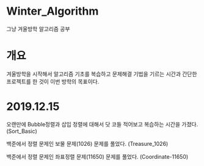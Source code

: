 # Winter_Algorithm
 그냥 겨울방학 알고리즘 공부

# 개요
 겨울방학을 시작해서 알고리즘 기초를 복습하고 문제해결 기법을 기르는 시간과 간단한 프로젝트를 한 것이 이번 방학의 목표이다.

# 2019.12.15
 오랜만에 Bubble정렬과 삽입 정렬에 대해서 닷 코들 적어보고 복습하는 시간을 가졌다. (Sort_Basic)
 
 백준에서 정렬 문제인 보물 문제(1026) 문제를 풀었다. (Treasure_1026)
 
 백준에서 정렬 문제인 좌표정렬 문제(11650) 문제를 풀었다. (Coordinate-11650)
